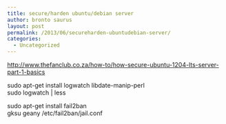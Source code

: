 ```yaml
---
title: secure/harden ubuntu/debian server
author: bronto saurus
layout: post
permalink: /2013/06/secureharden-ubuntudebian-server/
categories:
  - Uncategorized
---
```

<http://www.thefanclub.co.za/how-to/how-secure-ubuntu-1204-lts-server-part-1-basics>

sudo apt-get install logwatch libdate-manip-perl  
sudo logwatch | less

sudo apt-get install fail2ban  
gksu geany /etc/fail2ban/jail.conf